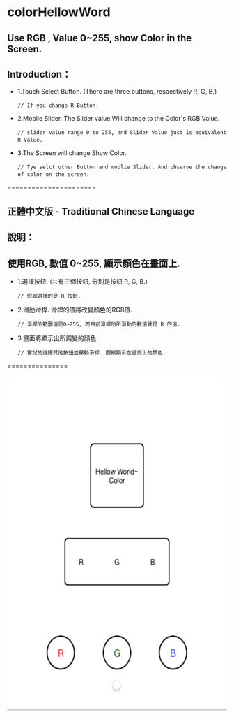 # colorHellowWord
## Use RGB , Value 0~255, show Color in the Screen.
## Introduction：


- 1.Touch Select Button. (There are three buttons, respectively R, G, B.)

    `// If you change R Button.`


- 2.Mobile Slider. The Slider value Will change to the Color's RGB Value.

    `// slider value range 0 to 255, and Slider Value just is equivalent R Value.`


- 3.The Screen will change Show Color.

    `// Tye selct other Button and moblie Slider. And observe the change of color on the screen.`


======================
## 正體中文版 - Traditional Chinese Language
## 說明：
## 使用RGB, 數值 0~255, 顯示顏色在畫面上.


- 1.選擇按鈕. (共有三個按鈕, 分別是按鈕 R, G, B.)

    `// 假如選擇的是 R 按鈕.`


- 2.滑動滑桿. 滑桿的值將改變顏色的RGB值.

    `// 滑桿的範圍值是0~255, 而目前滑桿的所滑動的數值就是 R 的值.`


- 3.畫面將顯示出所調變的顏色.

    `// 嘗試的選擇其他按鈕並移動滑桿. 觀察顯示在畫面上的顏色.`

===============

<img src="image1.png" width="512" height="768" alt="Black" />
